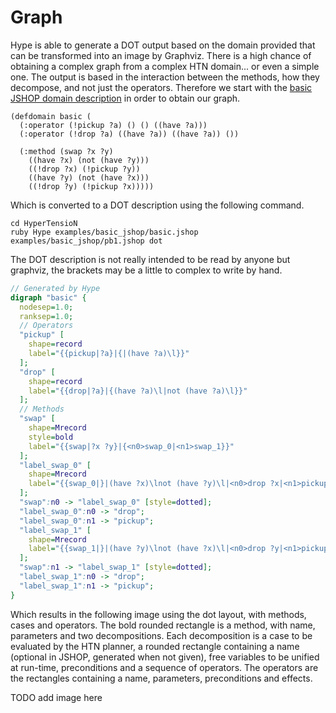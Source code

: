 # Graph
Hype is able to generate a DOT output based on the domain provided that can be transformed into an image by Graphviz.
There is a high chance of obtaining a complex graph from a complex HTN domain... or even a simple one.
The output is based in the interaction between the methods, how they decompose, and not just the operators.
Therefore we start with the [basic JSHOP domain description](examples/basic_jshop/basic.jshop "basic.jshop") in order to obtain our graph.

```Lisp
(defdomain basic (
  (:operator (!pickup ?a) () () ((have ?a)))
  (:operator (!drop ?a) ((have ?a)) ((have ?a)) ())

  (:method (swap ?x ?y)
    ((have ?x) (not (have ?y)))
    ((!drop ?x) (!pickup ?y))
    ((have ?y) (not (have ?x)))
    ((!drop ?y) (!pickup ?x)))))
```

Which is converted to a DOT description using the following command.

```Shell
cd HyperTensioN
ruby Hype examples/basic_jshop/basic.jshop examples/basic_jshop/pb1.jshop dot
```

The DOT description is not really intended to be read by anyone but graphviz, the brackets may be a little to complex to write by hand.

```DOT
// Generated by Hype
digraph "basic" {
  nodesep=1.0;
  ranksep=1.0;
  // Operators
  "pickup" [
    shape=record
    label="{{pickup|?a}|{|(have ?a)\l}}"
  ];
  "drop" [
    shape=record
    label="{{drop|?a}|{(have ?a)\l|not (have ?a)\l}}"
  ];
  // Methods
  "swap" [
    shape=Mrecord
    style=bold
    label="{{swap|?x ?y}|{<n0>swap_0|<n1>swap_1}}"
  ];
  "label_swap_0" [
    shape=Mrecord
    label="{{swap_0|}|(have ?x)\lnot (have ?y)\l|<n0>drop ?x|<n1>pickup ?y}"
  ];
  "swap":n0 -> "label_swap_0" [style=dotted];
  "label_swap_0":n0 -> "drop";
  "label_swap_0":n1 -> "pickup";
  "label_swap_1" [
    shape=Mrecord
    label="{{swap_1|}|(have ?y)\lnot (have ?x)\l|<n0>drop ?y|<n1>pickup ?x}"
  ];
  "swap":n1 -> "label_swap_1" [style=dotted];
  "label_swap_1":n0 -> "drop";
  "label_swap_1":n1 -> "pickup";
}
```

Which results in the following image using the dot layout, with methods, cases and operators.
The bold rounded rectangle is a method, with name, parameters and two decompositions.
Each decomposition is a case to be evaluated by the HTN planner, a rounded rectangle containing a name (optional in JSHOP, generated when not given), free variables to be unified at run-time, preconditions and a sequence of operators.
The operators are the rectangles containing a name, parameters, preconditions and effects.

TODO add image here
